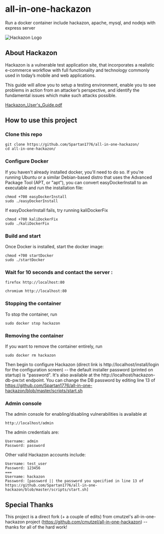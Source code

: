 # all-in-one-hackazon

Run a docker container include hackazon, apache, mysql, and nodejs with express server

![Hackazon Logo](https://github.com/rapid7/hackazon/blob/master/web/images/Hackazon.png?raw=true "Hackazon Logo")

## About Hackazon
Hackazon is a vulnerable test application site, that incorporates a realistic e-commerce workflow with full functionality and technology commonly used in today’s mobile and web applications.

This guide will allow you to setup a testing environment, enable you to see problems in action from an attacker’s perspective, and identify the fundamental issues which make such attacks possible.

[Hackazon_User's_Guide.pdf](https://community.rapid7.com/servlet/JiveServlet/downloadBody/3452-102-3-8267/Hackazon_User%27s_Guide.pdf)

## How to use this project 

### Clone this repo 
```shell
git clone https://github.com/Spartan1776/all-in-one-hackazon/
cd all-in-one-hackazon/
```

### Configure Docker
If you haven't already installed docker, you'll need to do so. If you're running Ubuntu or a similar Debian-based distro that uses the Advanced Package Tool (APT, or "apt"), you can convert easyDockerInstall to an executable and run the installation file:
```shell
chmod +700 easyDockerInstall
sudo ./easyDockerInstall
```

If easyDockerInstall fails, try running kaliDockerFix
```shell
chmod +700 kaliDockerFix
sudo ./kaliDockerFix
```

### Build and start
Once Docker is installed, start the docker image:
```shell
chmod +700 startDocker
sudo ./startDocker
```

### Wait for 10 seconds and contact the server :
```shell
firefox http://localhost:80

chromium http://localhost:80
```

### Stopping the container
To stop the container, run
```shell
sudo docker stop hackazon
```

### Removing the container
If you want to remove the container entirely, run
```shell
sudo docker rm hackazon
```

Then begin to configure Hackazon (direct link is http://localhost/install/login for the configuration screen) -- the default installer password (printed on startup) is "password". It's also available at the http://localhost/hackazon-db-pw.txt endpoint. You can change the DB password by editing line 13 of https://github.com/Spartan1776/all-in-one-hackazon/blob/master/scripts/start.sh

### Admin console
The admin console for enabling/disabling vulnerabilities is available at
```shell
http://localhost/admin
```
The admin credentials are:
```shell
Username: admin
Password: password
```
Other valid Hackazon accounts include:
```shell
Username: test_user
Password: 123456
===
Username: hackazon
Password: [password || the password you specified in line 13 of https://github.com/Spartan1776/all-in-one-hackazon/blob/master/scripts/start.sh]
```

## Special Thanks
This project is a direct fork (+ a couple of edits) from cmutzel's all-in-one-hackazon project (https://github.com/cmutzel/all-in-one-hackazon) -- thanks for all of the hard work!
